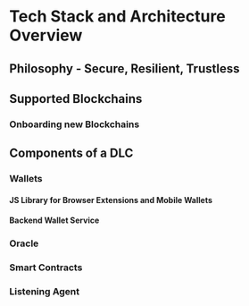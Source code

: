 # Tech Stack and Architecture Overview

## Philosophy - Secure, Resilient, Trustless

## Supported Blockchains

### Onboarding new Blockchains

## Components of a DLC

### Wallets

#### JS Library for Browser Extensions and Mobile Wallets

#### Backend Wallet Service

### Oracle

### Smart Contracts

### Listening Agent



##
